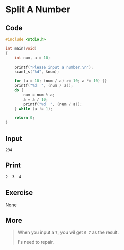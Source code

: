 # Split A Number

## Code

```C
#include <stdio.h>

int main(void)
{
	int num, a = 10;

	printf("Please input a number.\n");
	scanf_s("%d", &num);

	for (a = 10; (num / a) >= 10; a *= 10) {}
	printf("%d  ", (num / a));
	do {
		num = num % a;
		a = a / 10;
		printf("%d  ", (num / a));
	} while (a != 1);

	return 0;
}
```

## Input

`234`

## Print

`2  3  4`

## Exercise

None

## More

> When you input a `7`, you wil get `0 7` as the result.
>
> I's need to repair.

